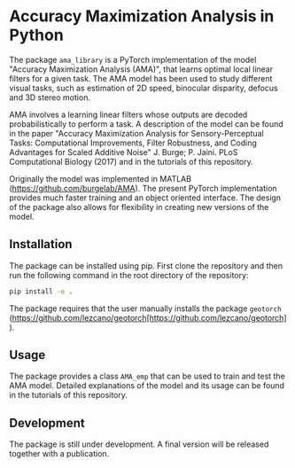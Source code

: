 # Accuracy Maximization Analysis in Python

The package `ama_library` is a PyTorch implementation of the model
"Accuracy Maximization Analysis (AMA)", that learns optimal local
linear filters for a given task. The AMA model has been used to study
different visual tasks, such as estimation of 2D speed, binocular disparity,
defocus and 3D stereo motion.

AMA involves a learning linear filters whose outputs are decoded
probabilistically to perform a task. A description of the model can be found
in the paper "Accuracy Maximization Analysis for Sensory-Perceptual Tasks:
Computational Improvements, Filter Robustness, and Coding Advantages for
Scaled Additive Noise" J. Burge; P. Jaini. PLoS Computational Biology (2017)
and in the tutorials of this repository.

Originally the model was implemented in MATLAB
(https://github.com/burgelab/AMA). The present PyTorch implementation
provides much faster training and an object oriented interface.
The design of the package also allows for flexibility in
creating new versions of the model.

## Installation

The package can be installed using pip. First clone the repository and then
run the following command in the root directory of the repository:

```bash
pip install -e .
```

The package requires that the user manually installs the
package `geotorch`
(https://github.com/lezcano/geotorch[https://github.com/lezcano/geotorch]).


## Usage

The package provides a class `AMA_emp` that can be used to train and test
the AMA model. Detailed explanations of the model and its usage can be found
in the tutorials of this repository.


## Development

The package is still under development. A final version will be released
together with a publication.


